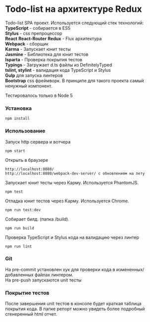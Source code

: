 # Todo-list на архитектуре Redux

Todo-list SPA проект. Используется следующий стек технологий:  
**TypeScript** - собирается в ES5  
**Stylus** - css препроцессор  
**React** **React-Router**
**Redux** - Flux архитектура  
**Webpack** - сборщик  
**Karma** - Запускает юнит тесты  
**Jasmine** - Библиотека для юнит тестов  
**Isparta** - Проверка покрытия тестов  
**Typings** - Загружает d.ts файлы из DefinitelyTyped  
**tslint, stylint** - валидация кода TypeScript и Stylus  
**Gulp** для запуска линтеров  
**Bootstrap** css фреймворк. В принципе для такого проекта самый ненужный компонент.

Тестировалось только в Node 5
### Установка
```
npm install
```

### Использование
Запуск http сервера и вотчера
```
npm start
```

Открыть в браузере
```
http://localhost:8080/  
http://localhost:8080/webpack-dev-server/ с обновлением на лету
```

Запускает юнит тесты через Карму. Используется PhantomJS.
```
npm test
```

Отладка юнит тестов через Карму. Используется Chrome.
```
npm run test:dev
```

Собирает билд. (папка /build).
```
npm run build
```

Проверка TypeScript и Stylus кода на валидацию через линтер
```
npm run lint
```

### Git
На pre-commit установлен хук для проверки кода в измененных/добавленных файлах линтером.  
На pre-push запускаются unit тесты

### Покрытие тестов
После завершения unit тестов в консоле будет краткая таблица покрытия кода. В папке репорт можно увидеть более подробный сгенеренный html отчет.
